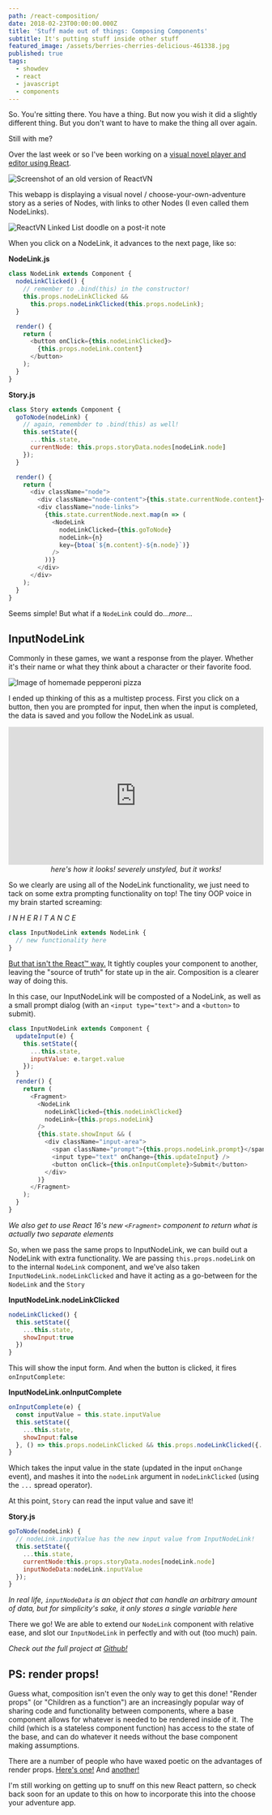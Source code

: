 ```yaml
---
path: /react-composition/
date: 2018-02-23T00:00:00.000Z
title: 'Stuff made out of things: Composing Components'
subtitle: It's putting stuff inside other stuff
featured_image: /assets/berries-cherries-delicious-461338.jpg
published: true
tags:
  - showdev
  - react
  - javascript
  - components
---
```

So. You're sitting there. You have a thing. But now you wish it did a slightly different thing. But you don't want to have to make the thing all over again.

Still with me?

Over the last week or so I've been working on a [visual novel player and editor using React](https://github.com/washingtonsteven/react-vn).

![Screenshot of an old version of ReactVN](/assets/react-vn-1.png "it's super ugly right now")

This webapp is displaying a visual novel / choose-your-own-adventure story as a series of Nodes, with links to other Nodes (I even called them NodeLinks).

![ReactVN Linked List doodle on a post-it note](/assets/react-vn-ll.jpg "kinda like a LinkedList! (pardon the Post-it diagram)")

When you click on a NodeLink, it advances to the next page, like so:

**NodeLink.js**

```javascript
class NodeLink extends Component {
  nodeLinkClicked() {
    // remember to .bind(this) in the constructor!
    this.props.nodeLinkClicked &&
      this.props.nodeLinkClicked(this.props.nodeLink);
  }

  render() {
    return (
      <button onClick={this.nodeLinkClicked}>
        {this.props.nodeLink.content}
      </button>
    );
  }
}
```

**Story.js**

```javascript
class Story extends Component {
  goToNode(nodeLink) {
    // again, remembder to .bind(this) as well!
    this.setState({
      ...this.state,
      currentNode: this.props.storyData.nodes[nodeLink.node]
    });
  }

  render() {
    return (
      <div className="node">
        <div className="node-content">{this.state.currentNode.content}</div>
        <div className="node-links">
          {this.state.currentNode.next.map(n => (
            <NodeLink
              nodeLinkClicked={this.goToNode}
              nodeLink={n}
              key={btoa(`${n.content}-${n.node}`)}
            />
          ))}
        </div>
      </div>
    );
  }
}
```

Seems simple! But what if a `NodeLink` could do&hellip;_more_&hellip;

## InputNodeLink

Commonly in these games, we want a response from the player. Whether it's their name or what they think about a character or their favorite food.

![Image of homemade pepperoni pizza](/assets/pizza.jpg "just wanted to show off my mediocre, though homemade, pizza")

I ended up thinking of this as a multistep process. First you click on a button, then you are prompted for input, then when the input is completed, the data is saved and you follow the NodeLink as usual.

<div style="text-align:center">
<div style='position:relative;padding-bottom:54%'>
  <iframe src='https://gfycat.com/ifr/IllegalFirmCob' frameborder='0' scrolling='no' width='100%' height='100%' style='position:absolute;top:0;left:0'></iframe>
</div>
<em>here's how it looks! severely unstyled, but it works!</em>
</div>

<div markdown="1">

So we clearly are using all of the NodeLink functionality, we just need to tack on some extra prompting functionality on top! The tiny OOP voice in my brain started screaming:

_I N H E R I T A N C E_

```javascript
class InputNodeLink extends NodeLink {
  // new functionality here
}
```

[But that isn't the React&trade; way.](https://reactjs.org/docs/composition-vs-inheritance.html) It tightly couples your component to another, leaving the "source of truth" for state up in the air. Composition is a clearer way of doing this.

In this case, our InputNodeLink will be composted of a NodeLink, as well as a small prompt dialog (with an `<input type="text">` and a `<button>` to submit).

```javascript
class InputNodeLink extends Component {
  updateInput(e) {
    this.setState({
      ...this.state,
      inputValue: e.target.value
    });
  }
  render() {
    return (
      <Fragment>
        <NodeLink
          nodeLinkClicked={this.nodeLinkClicked}
          nodeLink={this.props.nodeLink}
        />
        {this.state.showInput && (
          <div className="input-area">
            <span className="prompt">{this.props.nodeLink.prompt}</span>
            <input type="text" onChange={this.updateInput} />
            <button onClick={this.onInputComplete}>Submit</button>
          </div>
        )}
      </Fragment>
    );
  }
}
```

_We also get to use React 16's new `<Fragment>` component to return what is actually two separate elements_

So, when we pass the same props to InputNodeLink, we can build out a NodeLink with extra functionality. We are passing `this.props.nodeLink` on to the internal `NodeLink` component, and we've also taken `InputNodeLink.nodeLinkClicked` and have it acting as a go-between for the `NodeLink` and the `Story`

**InputNodeLink.nodeLinkClicked**

```javascript
nodeLinkClicked() {
  this.setState({
    ...this.state,
    showInput:true
  })
}
```

This will show the input form. And when the button is clicked, it fires `onInputComplete`:

**InputNodeLink.onInputComplete**

```javascript
onInputComplete(e) {
  const inputValue = this.state.inputValue
  this.setState({
    ...this.state,
    showInput:false
  }, () => this.props.nodeLinkClicked && this.props.nodeLinkClicked({...this.props.nodeLink, inputValue}))
}
```

Which takes the input value in the state (updated in the input `onChange` event), and mashes it into the `nodeLink` argument in `nodeLinkClicked` (using the `...` spread operator).

At this point, `Story` can read the input value and save it!

**Story.js**

```javascript
goToNode(nodeLink) {
  // nodeLink.inputValue has the new input value from InputNodeLink!
  this.setState({
    ...this.state,
    currentNode:this.props.storyData.nodes[nodeLink.node]
    inputNodeData:nodeLink.inputValue
  });
}
```

_In real life, `inputNodeData` is an object that can handle an arbitrary amount of data, but for simplicity's sake, it only stores a single variable here_

There we go! We are able to extend our `NodeLink` component with relative ease, and slot our `InputNodeLink` in perfectly and with out (too much) pain.

_Check out the full project at [Github!](https://github.com/washingtonsteven/react-vn)_

## PS: render props!

Guess what, composition isn't even the only way to get this done! "Render props" (or "Children as a function") are an increasingly popular way of sharing code and functionality between components, where a base component allows for whatever is needed to be rendered inside of it. The child (which is a stateless component function) has access to the state of the base, and can do whatever it needs without the base component making assumptions.

There are a number of people who have waxed poetic on the advantages of render props. [Here's one!](https://cdb.reacttraining.com/use-a-render-prop-50de598f11ce) And [another!](https://medium.com/tandemly/im-breaking-up-with-higher-order-components-44b0df2db052)

I'm still working on getting up to snuff on this new React pattern, so check back soon for an update to this on how to incorporate this into the choose your adventure app.

</div>
